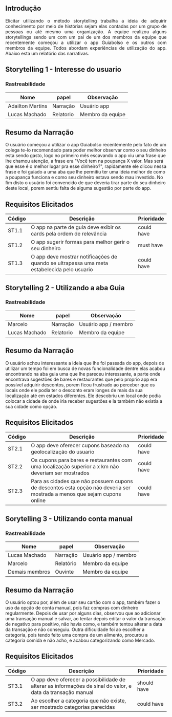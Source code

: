 ## Introdução

<p align="justify"> Elicitar utilizando o método storytelling trabalha a ideia de adquirir conhecimento por meio de histórias sejam elas contadas por um grupo de pessoas ou até mesmo uma organização. A equipe realizou alguns storytellings sendo um com um pai de um dos membros da equipe que recentemente começou a utilizar o app Guiabolso e os outros com membros da equipe. Todos abordam experiências de utilização do app. Abaixo esta um relatório das narrativas.</p>

## Storytelling 1 - Interesse do usuario

### Rastreabilidade

| Nome | papel | Observação |
|--|--|--|
| Adailton Martins | Narração | Usuário app |
| Lucas Machado | Relatorio | Membro da equipe |

## Resumo da Narração

O usuário começou a utilizar o app Guiabolso recentemente pelo fato de um colega te-lo recomendado para poder melhor observar como o seu dinheiro esta sendo gasto, logo no primeiro mês escavando o app viu uma frase que lhe chamou atenção, a frase era "Você tem na poupança X valor. Mas será que esse é o melhor lugar pra esse dinheiro?", rapidamente ele clicou nessa frase e foi guiado a uma aba que lhe permitiu ter uma ideia melhor de como a poupança funciona e como seu dinheiro estava sendo mau investido. No fim disto o usuário foi convencido de que deveria tirar parte do seu dinheiro deste local, porem sentiu falta de alguma sugestão por parte do app.

## Requisitos Elicitados

| Código | Descrição | Prioridade |
| -- | -- | -- |
| ST1.1 | O app na parte de guia deve exibir os cards pela ordem de relevância  | could have |
| ST1.2 | O app sugerir formas para melhor gerir o seu dinheiro | must have |
| ST1.3 | O app deve mostrar notificações de quando se ultrapassa uma meta estabelecida pelo usuario | could have |

## Storytelling 2 - Utilizando a aba Guia

### Rastreabilidade

| Nome | papel | Observação |
|--|--|--|
| Marcelo | Narração | Usuário app / membro |
| Lucas Machado | Relatorio | Membro da equipe |

## Resumo da Narração

<p aling= "justify"> O usuário achou interessante a ideia que lhe foi passada do app, depois de utilizar um tempo foi em busca de novas funcionalidade dentre elas acabou encontrando na aba guia uma que lhe pareceu interessante, a parte onde encontrava sugestões de bares e restaurantes que pelo proprio app era possível adquirir descontos, porem ficou frustrado  ao perceber que os locais onde ele podia ter o desconto eram longes de mais da sua localização até em estados diferentes. Ele descobriu um local onde podia colocar a cidade de onde iria receber sugestões e la também não existia a sua cidade como opção.</p>

## Requisitos Elicitados

| Código | Descrição | Prioridade |
| -- | -- | -- |
| ST2.1 | O app deve oferecer cupons baseado na geolocalização do usuario | could have |
| ST2.2 | Os cupons para bares e restaurantes com uma localização superior a x km não deveriam ser mostrados | could have |
| ST2.3 | Para as cidades que não possuem cupons de descontos esta opção não deveria ser mostrada a menos que sejam cupons online  | could have |

## Sorytelling 3 - Utilizando conta manual

### Rastreabilidade

| Nome | papel | Observação |
|--|--|--|
| Lucas Machado | Narração | Usuário app / membro |
| Marcelo | Relatório | Membro da equipe |
| Demais membros | Ouvinte | Membro da equipe |

## Resumo da Narração

<p aling= "justify"> O usuário optou por, além de usar seu cartão com o app, também fazer o uso
da opção de conta manual, pois faz compras com dinheiro regularmente. Depois de usar por alguns dias, observou que ao adicionar uma transação manual e salvar,
ao tentar depois editar o valor da transação de negativo para positivo, não havia como, e também
tentou alterar a data da transação e não conseguiu.
Outra dificuldade foi ao escolher a categoria, pois tendo feito uma compra de um alimento, procurou a categoria comida e não acho, e acabou categorizando como Mercado.</p>

## Requisitos Elicitados

| Código | Descrição | Prioridade |
| -- | -- | -- |
| ST3.1 | O app deve oferecer a possibilidade de alterar as informações de sinal do valor, e data da transação manual | should  have |
| ST3.2 | Ao escolher a categoria que não existe, ser mostrado categorias parecidas | could have |
